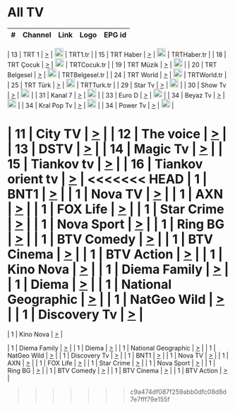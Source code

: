 <h1>All TV</h1>

| #   | Channel        | Link  | Logo | EPG id |
|:---:|:--------------:|:-----:|:----:|:------:|

| 13  | TRT 1            | [>](https://tv-trt1.medya.trt.com.tr/master.m3u8) | <img height="20" src="https://i.imgur.com/j786OLG.png"/> | TRT1.tr |
| 15  | TRT Haber        | [>](https://tv-trthaber.medya.trt.com.tr/master.m3u8) | <img height="20" src="https://i.imgur.com/OVfo8Ab.png"/> | TRTHaber.tr |
| 18  | TRT Çocuk        | [>](https://tv-trtcocuk.medya.trt.com.tr/master.m3u8) | <img height="20" src="https://i.imgur.com/QLFmD6d.png"/> | TRTCocuk.tr |
| 19  | TRT Müzik        | [>](https://tv-trtmuzik.medya.trt.com.tr/master.m3u8) | <img height="20" src="https://i.imgur.com/fIVFCEd.png"/> |
| 20  | TRT Belgesel     | [>](https://tv-trtbelgesel.medya.trt.com.tr/master.m3u8) | <img height="20" src="https://i.imgur.com/MGO87pe.png"/> | TRTBelgesel.tr |
| 24  | TRT World        | [>](https://tv-trtworld.medya.trt.com.tr/master.m3u8) | <img height="20" src="https://i.imgur.com/JEA2xpv.png"/> | TRTWorld.tr |
| 25  | TRT Türk         | [>](https://tv-trtturk.medya.trt.com.tr/master.m3u8) | <img height="20" src="https://i.imgur.com/OSTOQNw.png"/> | TRTTurk.tr |
| 29  | Star Tv   | [>](https://dogus-live.daioncdn.net/startv/startv_360p.m3u8) | <img height="20" src="https://i.imgur.com/IebUZx1.png"/> |
| 30  | Show Tv     | [>](https://ciner-live.daioncdn.net/showtv/showtv.m3u8) | <img height="20" src="https://i.imgur.com/IebUZx1.png"/> |
| 31  | Kanal 7     | [>](https://kanal7-live.daioncdn.net/kanal7/kanal7.m3u8) | <img height="20" src="https://i.imgur.com/IebUZx1.png"/> |
| 33  | Euro D    | [>](https://www.youtube.com/user/KanalD/live) | <img height="20" src="https://i.imgur.com/IebUZx1.png"/> |
| 34  | Beyaz Tv     | [>](https://beyaztv-live.daioncdn.net/beyaztv/beyaztv.m3u8) | <img height="20" src="https://i.imgur.com/IebUZx1.png"/> |
| 34  | Kral Pop Tv     | [>](https://www.youtube.com/watch?v=GuFTuKoXepw) | <img height="20" src="https://i.imgur.com/IebUZx1.png"/> |
| 34  | Power Tv     | [>](https://livetv.powerapp.com.tr/powerTV/powerhd.smil/chunklist.m3u8) | <img height="20" src="https://i.imgur.com/IebUZx1.png"/> |


| 11  | City TV | [>](https://tv.city.bg/play/tshls/citytv/index.m3u8) |
| 12  | The voice | [>](https://bss1.neterra.tv/thevoice/thevoice.m3u8) |
| 13  | DSTV | [>](http://46.249.95.140:8081/hls/data.m3u8) |
| 14  | Magic Tv | [>](https://bss1.neterra.tv/magictv/magictv.m3u8) |
| 15  | Tiankov tv | [>](https://streamer103.neterra.tv/tiankov-folk/live.m3u8) |
| 16  | Tiankov orient tv | [>](https://streamer103.neterra.tv/tiankov-orient/live.m3u8) |
<<<<<<< HEAD
| 1 | BNT1 | [>](https://ymkaya.xyz:45828/tv/bnt1/playlist.m3u8?wmsAuthSign=c2VydmVyX3RpbWU9MS83LzIwMjUgOTozMjowOCBBTSZoYXNoX3ZhbHVlPXRIVUVkVld1TXBpUXJJQlR2ZmdRSWc9PSZ2YWxpZG1pbnV0ZXM9NjA=) |
| 1 | Nova TV | [>](https://ymkaya.xyz:45828/tv/novatv/playlist.m3u8?wmsAuthSign=c2VydmVyX3RpbWU9MS83LzIwMjUgOTozMjoxOSBBTSZoYXNoX3ZhbHVlPXp5dmFOUHhWQ0pCT0wyMUFXTjU4cWc9PSZ2YWxpZG1pbnV0ZXM9NjA=) |
| 1 | AXN | [>](https://ymkaya.xyz:45828/tv/axn/playlist.m3u8?wmsAuthSign=c2VydmVyX3RpbWU9MS83LzIwMjUgOTozMjoyOSBBTSZoYXNoX3ZhbHVlPUtJOEVmRU5ZenJITXdYT0FIOWxjT1E9PSZ2YWxpZG1pbnV0ZXM9NjA=) |
| 1 | FOX Life | [>](https://ymkaya.xyz:45828/tv/foxlife/playlist.m3u8?wmsAuthSign=c2VydmVyX3RpbWU9MS83LzIwMjUgOTozMjozOSBBTSZoYXNoX3ZhbHVlPU9Bc0oxbW5odWJDcXkySjNweitRdlE9PSZ2YWxpZG1pbnV0ZXM9NjA=) |
| 1 | Star Crime | [>](https://ymkaya.xyz:45828/tv/foxcrime/playlist.m3u8?wmsAuthSign=c2VydmVyX3RpbWU9MS83LzIwMjUgOTozMjo0OSBBTSZoYXNoX3ZhbHVlPUpIcVlSK3JLYXN0QVBnbDgrQjhjVFE9PSZ2YWxpZG1pbnV0ZXM9NjA=) |
| 1 | Nova Sport | [>](https://ymkaya.xyz:45828/tv/novasport/playlist.m3u8?wmsAuthSign=c2VydmVyX3RpbWU9MS83LzIwMjUgOTozMjo1OSBBTSZoYXNoX3ZhbHVlPU5OWTVtYkZjYlJGOEovNm5XTkVvcHc9PSZ2YWxpZG1pbnV0ZXM9NjA=) |
| 1 | Ring BG | [>](https://ymkaya.xyz:45828/tv/ringbg/playlist.m3u8?wmsAuthSign=c2VydmVyX3RpbWU9MS83LzIwMjUgOTozMzoxMSBBTSZoYXNoX3ZhbHVlPW5Mc0x4MXc0MUJ0cEx1V1Uzb3BvWHc9PSZ2YWxpZG1pbnV0ZXM9NjA=) |
| 1 | BTV Comedy | [>](https://ymkaya.xyz:45828/tv/btvcomedy/playlist.m3u8?wmsAuthSign=c2VydmVyX3RpbWU9MS83LzIwMjUgOTozMzoyMSBBTSZoYXNoX3ZhbHVlPVlUbGIyUU9NNU9KeGNlWjNGdDZlVVE9PSZ2YWxpZG1pbnV0ZXM9NjA=) |
| 1 | BTV Cinema | [>](https://ymkaya.xyz:45828/tv/btvcinema/playlist.m3u8?wmsAuthSign=c2VydmVyX3RpbWU9MS83LzIwMjUgOTozMzozMSBBTSZoYXNoX3ZhbHVlPUJzTDBjN3pYNDk3WTZTVjg5K2VDZlE9PSZ2YWxpZG1pbnV0ZXM9NjA=) |
| 1 | BTV Action | [>](https://ymkaya.xyz:45828/tv/btvaction/playlist.m3u8?wmsAuthSign=c2VydmVyX3RpbWU9MS83LzIwMjUgOTozMzo0MCBBTSZoYXNoX3ZhbHVlPWJGV0lSNUdrTEpFd0hrQlgwYkx0d0E9PSZ2YWxpZG1pbnV0ZXM9NjA=) |
| 1 | Kino Nova | [>](https://ymkaya.xyz:45828/tv/kinonova/playlist.m3u8?wmsAuthSign=c2VydmVyX3RpbWU9MS83LzIwMjUgOTozMzo1MCBBTSZoYXNoX3ZhbHVlPTRLSUdFdDF5YWFUbm9xcG9yeGlZRlE9PSZ2YWxpZG1pbnV0ZXM9NjA=) |
| 1 | Diema Family | [>](https://ymkaya.xyz:45828/tv/diemafamily/playlist.m3u8?wmsAuthSign=c2VydmVyX3RpbWU9MS83LzIwMjUgOTozNDowMCBBTSZoYXNoX3ZhbHVlPWtpZy8zaGxic1FkN0d2VTQydXNwNkE9PSZ2YWxpZG1pbnV0ZXM9NjA=) |
| 1 | Diema | [>](https://ymkaya.xyz:45828/tv/diema/playlist.m3u8?wmsAuthSign=c2VydmVyX3RpbWU9MS83LzIwMjUgOTozNDoxMCBBTSZoYXNoX3ZhbHVlPTB2SjJJL2J4QnpQUCtZRDNUNldEclE9PSZ2YWxpZG1pbnV0ZXM9NjA=) |
| 1 | National Geographic | [>](https://ymkaya.xyz:45828/tv/natgeo/playlist.m3u8?wmsAuthSign=c2VydmVyX3RpbWU9MS83LzIwMjUgOTozNTowOSBBTSZoYXNoX3ZhbHVlPUlpc0x3eDlEZ1pUaVVQbE1NZGx5K0E9PSZ2YWxpZG1pbnV0ZXM9NjA=) |
| 1 | NatGeo Wild | [>](https://ymkaya.xyz:45828/tv/natgeowild/playlist.m3u8?wmsAuthSign=c2VydmVyX3RpbWU9MS83LzIwMjUgOTozNToxOSBBTSZoYXNoX3ZhbHVlPVdKVDlEZndvcFhNUEI4ZUxzcnlTZHc9PSZ2YWxpZG1pbnV0ZXM9NjA=) |
| 1 | Discovery Tv | [>](https://ymkaya.xyz:45828/tv/discovery/playlist.m3u8?wmsAuthSign=c2VydmVyX3RpbWU9MS83LzIwMjUgOTozNToyOSBBTSZoYXNoX3ZhbHVlPW5hKzJQZWcycUdtSUpMbHpKWnRwdWc9PSZ2YWxpZG1pbnV0ZXM9NjA=) |
=======


| 1 | Kino Nova | [>](https://ymkaya.xyz:11336/tv/kinonova/playlist.m3u8?wmsAuthSign=c2VydmVyX3RpbWU9MS8yLzIwMjUgNDo0MDoyMCBBTSZoYXNoX3ZhbHVlPWlFS1FrWEtMMVRFM3l5YklUWUJQUHc9PSZ2YWxpZG1pbnV0ZXM9NjA=) |

| 1 | Diema Family | [>](https://ymkaya.xyz:11336/tv/diemafamily/playlist.m3u8?wmsAuthSign=c2VydmVyX3RpbWU9MS8yLzIwMjUgNDo0MDozMCBBTSZoYXNoX3ZhbHVlPUVUaTVKTldvZTF5WVVCM0YwL21kaXc9PSZ2YWxpZG1pbnV0ZXM9NjA=) |
| 1 | Diema | [>](https://ymkaya.xyz:11336/tv/diema/playlist.m3u8?wmsAuthSign=c2VydmVyX3RpbWU9MS8yLzIwMjUgNDo0MDo0MCBBTSZoYXNoX3ZhbHVlPVlYMWVJT2NuUjNpUTBsaytEUFFOS2c9PSZ2YWxpZG1pbnV0ZXM9NjA=) |
| 1 | National Geographic | [>](https://ymkaya.xyz:11336/tv/natgeo/playlist.m3u8?wmsAuthSign=c2VydmVyX3RpbWU9MS8yLzIwMjUgNDo0MTo0MSBBTSZoYXNoX3ZhbHVlPTJQTlVmcG5nYWx0M013eUhGRGxnd0E9PSZ2YWxpZG1pbnV0ZXM9NjA=) |
| 1 | NatGeo Wild | [>](https://ymkaya.xyz:11336/tv/natgeowild/playlist.m3u8?wmsAuthSign=c2VydmVyX3RpbWU9MS8yLzIwMjUgNDo0MTo1MSBBTSZoYXNoX3ZhbHVlPVl1OXZaTTliN0hGWEN3eDBYd1duNkE9PSZ2YWxpZG1pbnV0ZXM9NjA=) |
| 1 | Discovery Tv | [>](https://ymkaya.xyz:11336/tv/discovery/playlist.m3u8?wmsAuthSign=c2VydmVyX3RpbWU9MS8yLzIwMjUgNDo0MjowMSBBTSZoYXNoX3ZhbHVlPWtBQmdLNlY2RmQwWElzMVYzSDJyVkE9PSZ2YWxpZG1pbnV0ZXM9NjA=) |
| 1 | BNT1 | [>](https://ymkaya.xyz:11336/tv/bnt1/playlist.m3u8?wmsAuthSign=c2VydmVyX3RpbWU9MS8yLzIwMjUgNDozODozOCBBTSZoYXNoX3ZhbHVlPVVrMVlRQXpJWlhYeUh6ZFVpSC9NMUE9PSZ2YWxpZG1pbnV0ZXM9NjA=) |
| 1 | Nova TV | [>](https://ymkaya.xyz:11336/tv/novatv/playlist.m3u8?wmsAuthSign=c2VydmVyX3RpbWU9MS8yLzIwMjUgNDozODo0OCBBTSZoYXNoX3ZhbHVlPUVxQjh1a0ZzYkVGZU8zZDFGTzdreVE9PSZ2YWxpZG1pbnV0ZXM9NjA=) |
| 1 | AXN | [>](https://ymkaya.xyz:11336/tv/axn/playlist.m3u8?wmsAuthSign=c2VydmVyX3RpbWU9MS8yLzIwMjUgNDozODo1OCBBTSZoYXNoX3ZhbHVlPUpkWStGY1hkNXhaOVpPZ0thQ0FZL3c9PSZ2YWxpZG1pbnV0ZXM9NjA=) |
| 1 | FOX Life | [>](https://ymkaya.xyz:11336/tv/foxlife/playlist.m3u8?wmsAuthSign=c2VydmVyX3RpbWU9MS8yLzIwMjUgNDozOToxMCBBTSZoYXNoX3ZhbHVlPWt1ZDc1T3AzYlZDTjJnSy9TU0xJZlE9PSZ2YWxpZG1pbnV0ZXM9NjA=) |
| 1 | Star Crime | [>](https://ymkaya.xyz:11336/tv/foxcrime/playlist.m3u8?wmsAuthSign=c2VydmVyX3RpbWU9MS8yLzIwMjUgNDozOToyMCBBTSZoYXNoX3ZhbHVlPXIwVU45Nm9FR1l2enNkTG9TanBxbmc9PSZ2YWxpZG1pbnV0ZXM9NjA=) |
| 1 | Nova Sport | [>](https://ymkaya.xyz:11336/tv/novasport/playlist.m3u8?wmsAuthSign=c2VydmVyX3RpbWU9MS8yLzIwMjUgNDozOTozMCBBTSZoYXNoX3ZhbHVlPXlSZ0UxazVaM0xhSmc0NmR4T0c1T2c9PSZ2YWxpZG1pbnV0ZXM9NjA=) |
| 1 | Ring BG | [>](https://ymkaya.xyz:11336/tv/ringbg/playlist.m3u8?wmsAuthSign=c2VydmVyX3RpbWU9MS8yLzIwMjUgNDozOTo0MCBBTSZoYXNoX3ZhbHVlPTR4aUlFNHVUYWN4enY1WkVuOFZma2c9PSZ2YWxpZG1pbnV0ZXM9NjA=) |
| 1 | BTV Comedy | [>](https://ymkaya.xyz:11336/tv/btvcomedy/playlist.m3u8?wmsAuthSign=c2VydmVyX3RpbWU9MS8yLzIwMjUgNDozOTo1MCBBTSZoYXNoX3ZhbHVlPUtrMTJ2RHNTTUU1RFp1ZkVOdXFSK3c9PSZ2YWxpZG1pbnV0ZXM9NjA=) |
| 1 | BTV Cinema | [>](https://ymkaya.xyz:11336/tv/btvcinema/playlist.m3u8?wmsAuthSign=c2VydmVyX3RpbWU9MS8yLzIwMjUgNDozOTo1OSBBTSZoYXNoX3ZhbHVlPTZWcU9FZW56cG1NM1lrYy8xNE5NeHc9PSZ2YWxpZG1pbnV0ZXM9NjA=) |
| 1 | BTV Action | [>](https://ymkaya.xyz:11336/tv/btvaction/playlist.m3u8?wmsAuthSign=c2VydmVyX3RpbWU9MS8yLzIwMjUgNDo0MDoxMCBBTSZoYXNoX3ZhbHVlPUlDd0ErRkZVWThyMVZwR3c2REdGZ3c9PSZ2YWxpZG1pbnV0ZXM9NjA=) |
>>>>>>> c9a474df087f259abb0dfc08d8d7e7fff79e155f
